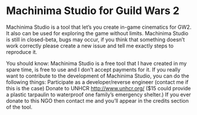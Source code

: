 # Machinima Studio for Guild Wars 2

Machinima Studio is a tool that let’s you create in-game cinematics for GW2. It also can be used for exploring the game without limits.
Machinima Studio is still in closed-beta, bugs may occur, if you think that something doesn’t work correctly please create a new issue and tell me exactly steps to reproduce it.

You should know:
Machinima Studio is a free tool that I have created in my spare time, is free to use and I don’t accept payments for it.
If you really want to contribute to the development of Machinima Studio, you can do the following things:
Participate as a developer/reverse engineer (contact me if this is the case)
Donate to UNHCR http://www.unhcr.org/ ($15 could provide a plastic tarpaulin to waterproof one family’s emergency shelter.) If you ever donate to this NGO then contact me and you’ll appear in the credits section of the tool.
